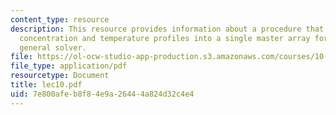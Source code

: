 ```yaml
---
content_type: resource
description: This resource provides information about a procedure that stacks the
  concentration and temperature profiles into a single master array for use with the
  general solver.
file: https://ol-ocw-studio-app-production.s3.amazonaws.com/courses/10-34-numerical-methods-applied-to-chemical-engineering-fall-2005/7e800afeb8f84e9a26444a824d32c4e4_lec10.pdf
file_type: application/pdf
resourcetype: Document
title: lec10.pdf
uid: 7e800afe-b8f8-4e9a-2644-4a824d32c4e4
---
```

